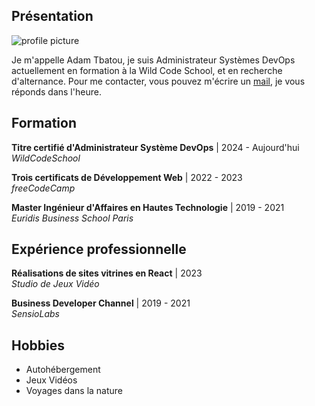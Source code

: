 ## Présentation
![profile picture](https://media.licdn.com/dms/image/v2/D4E03AQHigqFTcl2iBQ/profile-displayphoto-shrink_800_800/profile-displayphoto-shrink_800_800/0/1672305825257?e=1736380800&v=beta&t=wnSlPaDLWhsn76gGTmkvZmcUE5lkPCgNPUjq-TOnijo)

Je m'appelle Adam Tbatou, je suis Administrateur Systèmes DevOps actuellement en formation à la Wild Code School, et en recherche d'alternance. Pour me contacter, vous pouvez m'écrire un [mail](mailto:adamtbatou@free.fr), je vous réponds dans l'heure.

## Formation

**Titre certifié d'Administrateur Système DevOps** | 2024 - Aujourd'hui  
  *WildCodeSchool*

**Trois certificats de Développement Web** | 2022 - 2023  
  *freeCodeCamp*

**Master Ingénieur d'Affaires en Hautes Technologie** | 2019 - 2021  
  *Euridis Business School Paris*

## Expérience professionnelle

**Réalisations de sites vitrines en React**  | 2023  
  *Studio de Jeux Vidéo*

**Business Developer Channel**  | 2019 - 2021  
  *SensioLabs*

## Hobbies
- Autohébergement
- Jeux Vidéos
- Voyages dans la nature
